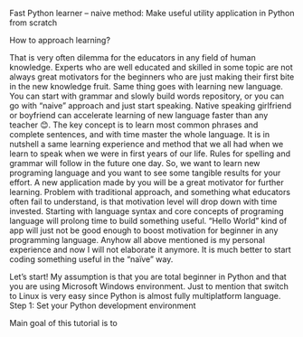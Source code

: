 Fast Python learner – naive method: Make useful utility application in Python from scratch 

How to approach learning?

That is very often dilemma for the educators in any field of human knowledge. Experts who are well educated and skilled in some topic are not always great motivators for the beginners who are just making their first bite in the new knowledge fruit.
Same thing goes with learning new language. You can start with grammar and slowly build words repository, or you can go with “naive” approach and just start speaking. Native speaking girlfriend or boyfriend can accelerate learning of new language faster than any teacher 😊. The key concept is to learn most common phrases and complete sentences, and with time master the whole language. It is in nutshell a same learning experience and method that we all had when we learn to speak when we were in first years of our life. Rules for spelling and grammar will follow in the future one day.
So, we want to learn new programing language and you want to see some tangible results for your effort. A new application made by you will be a great motivator for further learning.
Problem with traditional approach, and something what educators often fail to understand, is that motivation level will drop down with time invested. Starting with language syntax and core concepts of programing language will prolong time to build something useful. “Hello World” kind of app will just not be good enough to boost motivation for beginner in any programming language.
Anyhow all above mentioned is my personal experience and now I will not elaborate it anymore. It is much better to start coding something useful in the “naïve” way.

Let’s start!
My assumption is that you are total beginner in Python and that you are using Microsoft Windows environment. Just to mention that switch to Linux is very easy since Python is almost fully multiplatform language.
Step 1: Set your Python development environment

Main goal of this tutorial is to 

